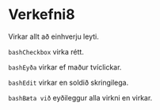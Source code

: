 # Verkefni8

Virkar allt að einhverju leyti.

```bashCheckbox``` virka rétt.

```bashEyða``` virkar ef maður tvíclickar.

```bashEdit``` virkar en soldið skringilega.

```bashBæta við``` eyðileggur alla virkni en virkar.